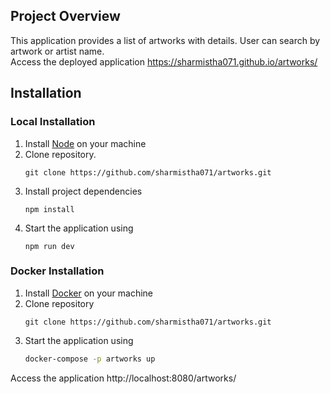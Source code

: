## Project Overview

This application provides a list of artworks with details.
User can search by artwork or artist name.
<br>
Access the deployed application https://sharmistha071.github.io/artworks/

## Installation

### Local Installation

1. Install [Node](https://nodejs.org/en/download/current) on your machine
2. Clone repository.
   ```
   git clone https://github.com/sharmistha071/artworks.git
   ```
3. Install project dependencies
   ```
   npm install
   ```
4. Start the application using
   ```
   npm run dev
   ```

### Docker Installation

1. Install [Docker](https://www.docker.com/get-started) on your machine
2. Clone repository
   ```
   git clone https://github.com/sharmistha071/artworks.git
   ```
3. Start the application using
   ```bash
   docker-compose -p artworks up
   ```

Access the application http://localhost:8080/artworks/
